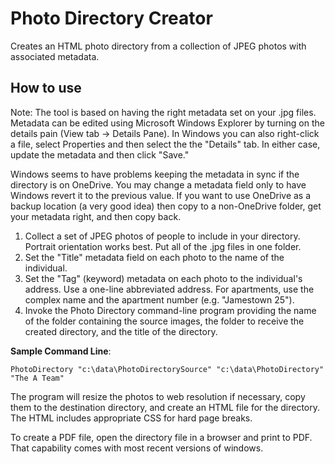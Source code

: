 # Photo Directory Creator
Creates an HTML photo directory from a collection of JPEG photos with associated metadata.

## How to use
Note: The tool is based on having the right metadata set on your .jpg files. Metadata can be edited using Microsoft Windows Explorer by turning on the details pain (View tab -> Details Pane). In Windows you can also right-click a file, select Properties and then select the the "Details" tab. In either case, update the metadata and then click "Save."

Windows seems to have problems keeping the metadata in sync if the directory is on OneDrive. You may change a metadata field only to have Windows revert it to the previous value. If you want to use OneDrive as a backup location (a very good idea) then copy to a non-OneDrive folder, get your metadata right, and then copy back.

1. Collect a set of JPEG photos of people to include in your directory. Portrait orientation works best. Put all of the .jpg files in one folder.
2. Set the "Title" metadata field on each photo to the name of the individual.
3. Set the "Tag" (keyword) metadata on each photo to the individual's address. Use a one-line abbreviated address. For apartments, use the complex name and the apartment number (e.g. "Jamestown 25").
4. Invoke the Photo Directory command-line program providing the name of the folder containing the source images, the folder to receive the created directory, and the title of the directory.

**Sample Command Line**:
```
PhotoDirectory "c:\data\PhotoDirectorySource" "c:\data\PhotoDirectory" "The A Team"
```

The program will resize the photos to web resolution if necessary, copy them to the destination directory, and create an HTML file for the directory. The HTML includes appropriate CSS for hard page breaks.

To create a PDF file, open the directory file in a browser and print to PDF. That capability comes with most recent versions of windows.